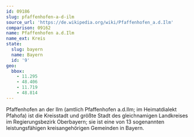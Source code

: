 ```yaml
---
id: 09186
slug: pfaffenhofen-a-d-ilm
source_url: 'https://de.wikipedia.org/wiki/Pfaffenhofen_a.d.Ilm'
comparison: 09162
name: Pfaffenhofen a.d.Ilm
name_ext: Kreis
state:
  slug: bayern
  name: Bayern
  id: '9'
geo:
  bbox:
    - 11.295
    - 48.406
    - 11.719
    - 48.814
---
```


Pfaffenhofen an der Ilm (amtlich Pfaffenhofen a.d.Ilm; im Heimatdialekt Pfahofa) ist die Kreisstadt und größte Stadt des gleichnamigen Landkreises im Regierungsbezirk Oberbayern; sie ist eine von 13 sogenannten leistungsfähigen kreisangehörigen Gemeinden in Bayern.
